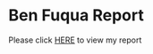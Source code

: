# Ben Fuqua Report
Please click [HERE](https://github.com/cmbfuqua/Linear-Regression/blob/main/w2/Residuals.md) to view my report